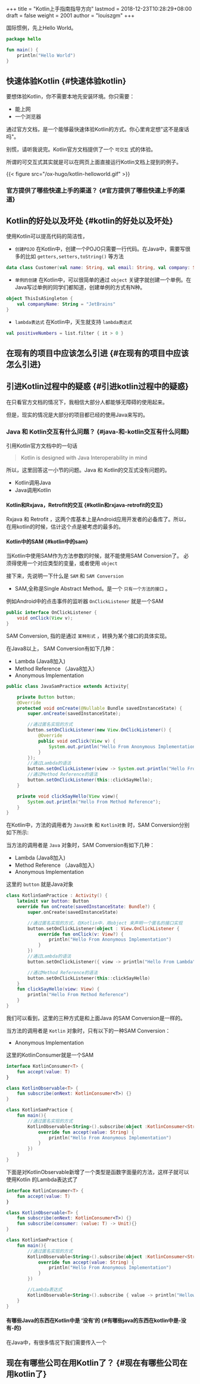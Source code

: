 +++
title = "Kotlin上手指南指导方向"
lastmod = 2018-12-23T10:28:29+08:00
draft = false
weight = 2001
author = "louiszgm"
+++

国际惯例，先上Hello World。

```Kotlin
package hello

fun main() {
    println("Hello World")
}
```

<!--more-->


## 快速体验Kotlin {#快速体验kotlin}

要想体验Kotlin，你不需要本地先安装环境。你只需要：

-   能上网
-   一个浏览器

通过官方文档，是一个能够最快速体验Kotlin的方式。你心里肯定想"这不是废话吗"。

别慌，请听我说完。Kotlin官方文档提供了一个 `可交互` 式的体验。

所谓的可交互式其实就是可以在网页上面直接运行Kotlin文档上提到的例子。

{{< figure src="/ox-hugo/kotlin-helloworld.gif" >}}


### 官方提供了哪些快速上手的渠道？ {#官方提供了哪些快速上手的渠道}


## Kotlin的好处以及坏处 {#kotlin的好处以及坏处}

使用Kotlin可以提高代码的简洁性，

-   `创建POJO`  在Kotlin中，创建一个POJO只需要一行代码。在Java中，需要写很多的比如 `getters,setters,toString()` 等方法

```Kotlin
data class Customer(val name: String, val email: String, val company: String)
```

-   `单例的创建` 在Kotlin中，可以很简单的通过 `object`  关键字就创建一个单例。在Java写过单例的同学们都知道，创建单例的方式有N种。

```Kotlin
object ThisIsASingleton {
    val companyName: String = "JetBrains"
}
```

-   `lambda表达式` 在Kotlin中，天生就支持 `lambda表达式`

```Kotlin
val positiveNumbers = list.filter { it > 0 }
```


## 在现有的项目中应该怎么引进 {#在现有的项目中应该怎么引进}


## 引进Kotlin过程中的疑惑 {#引进kotlin过程中的疑惑}

在只看官方文档的情况下，我相信大部分人都能够无障碍的使用起来。

但是，现实的情况是大部分的项目都已经的使用Java来写的。


### Java 和 Kotlin交互有什么问题？ {#java-和-kotlin交互有什么问题}

引用Kotlin官方文档中的一句话

> Kotlin is designed with Java Interoperability in mind

所以，这里回答这一小节的问题。Java 和 Kotlin的交互式没有问题的。

-   Kotlin调用Java
-   Java调用Kotlin


#### Kotlin和Rxjava，Retrofit的交互 {#kotlin和rxjava-retrofit的交互}

Rxjava 和 Retrofit ，这两个库基本上是Android应用开发者的必备库了。所以，在用kotlin的时候，估计这个点是被考虑的最多的。


#### Kotlin中的SAM {#kotlin中的sam}

当Kotlin中使用SAM作为方法参数的时候，就不能使用SAM Conversion了。
必须得使用一个对应类型的变量，或者使用 `object`

接下来，先说明一下什么是 `SAM` 和 `SAM Conversion`

-   SAM,全称是Single Abstract Method。是一个 `只有一个方法的接口` 。

例如Android中的点击事件的监听器 `OnClickListener` 就是一个SAM

```Java
public interface OnClickListener {
    void onClick(View v);
}
```

SAM Conversion, 指的是通过 `某种形式` ，转换为某个接口的具体实现。

在Java8以上， SAM Conversion有如下几种：

-   Lambda (Java8加入)
-   Method Reference （Java8加入）
-   Anonymous Implementation

```Java
public class JavaSamPractice extends Activity{

    private Button button;
    @Override
    protected void onCreate(@Nullable Bundle savedInstanceState) {
        super.onCreate(savedInstanceState);

        //通过匿名实现的方式
        button.setOnClickListener(new View.OnClickListener() {
            @Override
            public void onClick(View v) {
                System.out.println("Hello From Anonymous Implementation");
            }
        });
        //通过Lambda的语法
        button.setOnClickListener(view -> System.out.println("Hello From Lambda"));
        //通过Method Reference的语法
        button.setOnClickListener(this::clickSayHello);
    }

    private void clickSayHello(View view){
        System.out.println("Hello From Method Reference");
    }
}
```

在Kotlin中，方法的调用者为 `Java对象` 和 `Kotlin对象` 时，SAM Conversion分别如下所示:

当方法的调用者是 `Java` 对象时，SAM Conversion有如下几种：

-   Lambda (Java8加入)
-   Method Reference （Java8加入）
-   Anonymous Implementation

这里的 `button` 就是Java对象

```Kotlin
class KotlinSamPractice : Activity() {
    lateinit var button: Button
    override fun onCreate(savedInstanceState: Bundle?) {
        super.onCreate(savedInstanceState)

        //通过匿名实现的方式，在Kotlin中，用object 来声明一个匿名的接口实现
        button.setOnClickListener(object : View.OnClickListener {
            override fun onClick(v: View?) {
                println("Hello From Anonymous Implementation")
            }
        })
        //通过Lambda的语法
        button.setOnClickListener({ view -> println("Hello From Lambda") })

        //通过Method Reference的语法
        button.setOnClickListener(this::clickSayHello)
    }
    fun clickSayHello(view: View) {
        println("Hello From Method Reference")
    }
}
```

我们可以看到，这里的三种方式是和上面Java 的SAM Conversion是一样的。

当方法的调用者是 `Kotlin` 对象时，只有以下的一种SAM Conversion：

-   Anonymous Implementation

这里的KotlinConsumer就是一个SAM

```Kotlin
interface KotlinConsumer<T> {
    fun accept(value: T)
}

class KotlinObservable<T> {
    fun subscribe(onNext: KotlinConsumer<T>) {}
}

class KotlinSamPractice {
    fun main(){
        //通过匿名实现的方式
        KotlinObservable<String>().subscribe(object :KotlinConsumer<String>{
            override fun accept(value: String) {
                println("Hello From Anonymous Implementation")
            }
        })
    }
}
```

下面是对KotlinObservable新增了一个类型是函数字面量的方法，这样子就可以使用Kotlin 的Lambda表达式了

```Kotlin
interface KotlinConsumer<T> {
    fun accept(value: T)
}

class KotlinObservable<T> {
    fun subscribe(onNext: KotlinConsumer<T>) {}
    fun subscribe(consumer: (value: T) -> Unit){}
}

class KotlinSamPractice {
    fun main(){
        //通过匿名实现的方式
        KotlinObservable<String>().subscribe(object :KotlinConsumer<String>{
            override fun accept(value: String) {
                println("Hello From Anonymous Implementation")
            }
        })

        //Lambda表达式
        KotlinObservable<String>().subscribe { value -> println("Hellow From Lambda") }
    }
}
```


#### 有哪些Java的东西在Kotlin中是 ‘没有’的 {#有哪些java的东西在kotlin中是-没有-的}

在Java中，有很多情况下我们需要传入一个


## 现在有哪些公司在用Kotlin了？ {#现在有哪些公司在用kotlin了}
